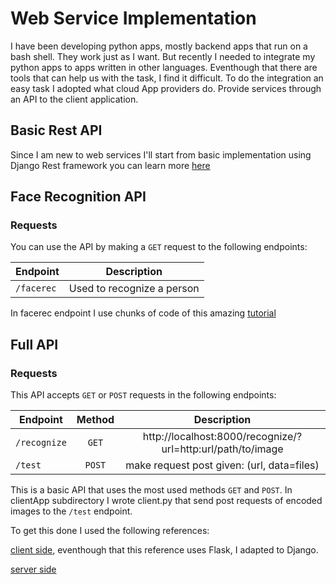 # Web Service Implementation
I have been developing python apps, mostly backend apps that run on a bash shell. They work just as I want. 
But recently I needed to integrate my python apps to apps written in other languages. Eventhough that there are tools that can help us with the task, I find it difficult. 
To do the integration an easy task I adopted what cloud App providers do. Provide services through an API to the client application.

## Basic Rest API
Since I am new to web services I'll start from basic implementation using Django Rest framework
you can learn more [here](http://www.django-rest-framework.org/)


## Face Recognition API

### Requests
You can use the API by making a `GET` request to the following endpoints:

| Endpoint     | Description    |
| ------------- |:-------------:|
| `/facerec`   | Used to recognize a person |

In facerec endpoint I use chunks of code of this amazing [tutorial](https://github.com/informramiz/opencv-face-recognition-python)


## Full API

### Requests
This API accepts `GET` or `POST` requests in the following endpoints:

| Endpoint     | Method         | Description|
| ------------- |:-------------:|:----------:|
| `/recognize` | `GET`          | http://localhost:8000/recognize/?url=http:url/path/to/image|
| `/test`      | `POST`         | make request post given: (url, data=files)|

This is a basic API that uses the most used methods `GET` and `POST`. In clientApp subdirectory I wrote client.py that send post requests of encoded images to the `/test` endpoint.

To get this done I used the following references:

[client side](https://gist.github.com/kylehounslow/767fb72fde2ebdd010a0bf4242371594), eventhough that this reference uses Flask, I adapted to Django.

[server side](https://github.com/wassgha/FaceRecognitionAPI/blob/master/api/views.py)
